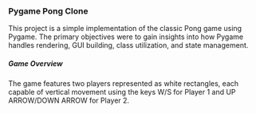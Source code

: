 ### Pygame Pong Clone

This project is a simple implementation of the classic Pong game using Pygame. The primary objectives were to gain insights into how Pygame handles rendering, GUI building, class utilization, and state management.

##### Game Overview
The game features two players represented as white rectangles, each capable of vertical movement using the keys W/S for Player 1 and UP ARROW/DOWN ARROW for Player 2.
 
 

